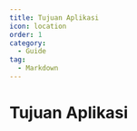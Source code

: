 ```yaml
---
title: Tujuan Aplikasi
icon: location
order: 1
category:
  - Guide
tag:
  - Markdown
---
```


# Tujuan Aplikasi